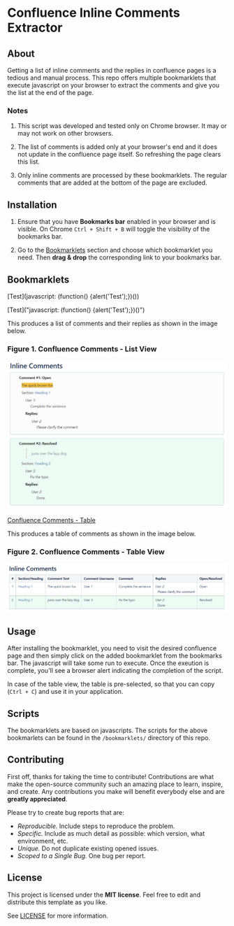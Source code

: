 # Confluence Inline Comments Extractor

## About

Getting a list of inline comments and the replies in confluence pages is a tedious and manual process. This repo offers multiple bookmarklets that execute javascript on your browser to extract the comments and give you the list at the end of the page.

### Notes

  1. This script was developed and tested only on Chrome browser. It may or may not work on other browsers.

  2. The list of comments is added only at your browser's end and it does not update in the confluence page itself. So refreshing the page clears this list.

  3. Only inline comments are processed by these bookmarklets. The regular comments that are added at the bottom of the page are excluded.

## Installation

1. Ensure that you have **Bookmarks bar** enabled in your browser and is visible. On Chrome `Ctrl + Shift + B` will toggle the visibility of the bookmarks bar.

2. Go to the [Bookmarklets](#bookmarklets) section and choose which bookmarklet you need. Then **drag & drop** the corresponding link to your bookmarks bar.

## Bookmarklets

[Test](javascript: (function() {alert('Test');})())

[Test]("javascript: (function() {alert('Test');})()")

   This produces a list of comments and their replies as shown in the image below.

   ### Figure 1. Confluence Comments - List View

   ![Figure 1](images/confluence_comments_list.png)

<a id="thelink" href="javascript: (function() {var a = document.querySelectorAll(&quot;.inline-comment-marker.valid, .comment-count-overlay&quot;);const output_xpath = '//*[@id=&quot;main&quot;]';const resolved_comments_view_btn_xpath = '//*[@id=&quot;view-resolved-comments&quot;]';const resolved_comments_close_btn_xpath = '//*[@id=&quot;resolved-dialog-close-button&quot;]';var i = 0;var output_div = document.createElement('div');var heading_span = document.createElement('span');var columns = [&quot;#&quot;, &quot;Section/Heading&quot;, &quot;Comment Text&quot;, &quot;Comment Username&quot;, &quot;Comment&quot;, &quot;Replies&quot;, &quot;Open/Resolved&quot;];var table_div_content = &quot;&quot;;heading_span.innerHTML = &quot;<h1>Inline Comments</h1>&quot;;output_div.appendChild(heading_span);var table_div = document.createElement('div');table_div.setAttribute('class', 'table-wrap');table_div_content = '<table class=&quot;relative-table wrapped confluenceTable ite-marked-table ite-real-table tablesorter tablesorter-default custom-ite-table stickyTableHeaders&quot; style=&quot;padding: 0px;&quot; role=&quot;grid&quot;><thead class=&quot;tableFloatingHeaderOriginal&quot;><tr ite-row-number=&quot;0&quot; role=&quot;row&quot; class=&quot;tablesorter-headerRow&quot;>';for (var j = 0; j < columns.length; j++) {table_div_content += '<th style=&quot;text-align: left;&quot; colspan=&quot;1&quot; class=&quot;confluenceTh tablesorter-header sortableHeader tablesorter-headerUnSorted custom-row&quot; ite-col-number=&quot;[i]&quot; data-column=&quot;[i]&quot; tabindex=&quot;0&quot; scope=&quot;col&quot; role=&quot;columnheader&quot; aria-disabled=&quot;false&quot; unselectable=&quot;off&quot; aria-sort=&quot;none&quot;><div class=&quot;tablesorter-header-inner&quot;>'.replace(/\[i\]/g, &quot;[&quot; + j + &quot;]&quot;);table_div_content += columns[j] + '</div></th>';}table_div_content += '</tr></thead><tbody aria-live=&quot;polite&quot; aria-relevant=&quot;all&quot; class=&quot;ui-sortable&quot;>';if (a.length <= 0) {alert(&quot;No confluence comments found in this page...&quot;);return;}function process_resolved_comments(output_div, table_div, table_div_content) {document.evaluate(resolved_comments_view_btn_xpath, document).iterateNext().click();setTimeout(function() {const resolved_comments_div_xpath = '//*[@id=&quot;ic-resolved-comment-dialog&quot;]/div/div[2]';const resolved_comments_username_xpath = '//*[@id=&quot;ic-resolved-comment-dialog&quot;]/div/div[2]/div[i]/div[1]/div[1]/a[2]';const resolved_comments_text_xpath = '//*[@id=&quot;ic-resolved-comment-dialog&quot;]/div/div[2]/div[i]/div[1]/div[2]/div/blockquote';const resolved_comments_comment_xpath = '//*[@id=&quot;ic-resolved-comment-dialog&quot;]/div/div[2]/div[i]/div[1]/div[2]/div/p';const resolved_comments_link_xpath = '//*[@id=&quot;ic-resolved-comment-dialog&quot;]/div/div[2]/div[i]/div[1]/div[3]/ul';const resolved_comments_reply_div_xpath = '//*[@id=&quot;ic-resolved-comment-dialog&quot;]/div/div[2]/div[i]/div[2]';const resolved_comments_reply_username_xpath = '//*[@id=&quot;ic-resolved-comment-dialog&quot;]/div/div[2]/div[i]/div[2]/div[j]/div[1]/a[2]';const resolved_comments_reply_text_xpath = '//*[@id=&quot;ic-resolved-comment-dialog&quot;]/div/div[2]/div[i]/div[2]/div[j]/div[2]/div';var resolved_comments_div = document.evaluate(resolved_comments_div_xpath, document).iterateNext();var resolved_comments_count = resolved_comments_div.children.length;var comment_count = i;for (i = 1; i <= resolved_comments_count; i++) {var username = document.evaluate(resolved_comments_username_xpath.replace(/\[i\]/g, &quot;[&quot; + i + &quot;]&quot;), document).iterateNext().textContent;var comment_text = document.evaluate(resolved_comments_text_xpath.replace(/\[i\]/g, &quot;[&quot; + i + &quot;]&quot;), document).iterateNext().innerHTML;var comment = document.evaluate(resolved_comments_comment_xpath.replace(/\[i\]/g, &quot;[&quot; + i + &quot;]&quot;), document).iterateNext().innerHTML;var comment_link = document.evaluate(resolved_comments_link_xpath.replace(/\[i\]/g, &quot;[&quot; + i + &quot;]&quot;), document).iterateNext().lastElementChild.lastElementChild.getElementsByTagName(&quot;a&quot;)[0].href;var reply_count = 0;var reply_count_div = document.evaluate(resolved_comments_reply_div_xpath.replace(/\[i\]/g, &quot;[&quot; + i + &quot;]&quot;), document).iterateNext();if (reply_count_div && reply_count_div.children) {reply_count = reply_count_div.children.length;}var reply_content = &quot;&quot;;if (reply_count > 1) {for (let j = 1; j <= reply_count; j++) {var reply_username = document.evaluate(resolved_comments_reply_username_xpath.replace(/\[i\]/g, &quot;[&quot; + i + &quot;]&quot;).replace(/\[j\]/g, &quot;[&quot; + j + &quot;]&quot;), document).iterateNext().textContent;var reply_comment = document.evaluate(resolved_comments_reply_text_xpath.replace(/\[i\]/g, &quot;[&quot; + i + &quot;]&quot;).replace(/\[j\]/g, &quot;[&quot; + j + &quot;]&quot;), document).iterateNext().innerHTML;if (j < reply_count) {reply_content += '<div style=&quot;margin-bottom:30px;&quot;><p style=&quot;font-style:italic;&quot;>' + reply_username + ':</p>';} else {reply_content += '<div><p style=&quot;font-style:italic;&quot;>' + reply_username + ':</p>';}reply_content += '<div style=&quot;margin-top:4px;&quot;>' + reply_comment + '</div></div>';}} else if (reply_count == 1) {var reply_username = document.evaluate(resolved_comments_reply_username_xpath.replace(/\[i\]/g, &quot;[&quot; + i + &quot;]&quot;).replace(/\[j\]/g, &quot;&quot;), document).iterateNext().textContent;var reply_comment = document.evaluate(resolved_comments_reply_text_xpath.replace(/\[i\]/g, &quot;[&quot; + i + &quot;]&quot;).replace(/\[j\]/g, &quot;&quot;), document).iterateNext().innerHTML;reply_content += '<div><p style=&quot;font-style:italic;&quot;>' + reply_username + ':</p>';reply_content += '<div style=&quot;margin-top:4px; margin-left:10px;&quot;>' + reply_comment + '</div></div>';}var j = 0;if (i == 1) {table_div_content += '<tr style=&quot;background-color:#ecfbf3; border-top-style:double;&quot; ite-row-number=&quot;' + j + '&quot; role=&quot;row&quot;>';} else {table_div_content += '<tr style=&quot;background-color:#ecfbf3;&quot; ite-row-number=&quot;' + j + '&quot; role=&quot;row&quot;>';}table_div_content += '<td style=&quot;text-align: left;&quot; colspan=&quot;1&quot; class=&quot;confluenceTd custom-row&quot; ite-col-number=&quot;' + j + '&quot; data-row-index=&quot;' + i + '&quot;>';table_div_content += (comment_count + 1) + '</td>';j++;table_div_content += '<td style=&quot;text-align: left;&quot; colspan=&quot;1&quot; class=&quot;confluenceTd custom-row&quot; ite-col-number=&quot;' + j + '&quot; data-row-index=&quot;' + i + '&quot;>';table_div_content += '<p><a style=&quot;cursor: pointer;&quot; onclick=&quot;window.open(\'' + comment_link + '\');&quot;>Click here to view this comment</a></p></td>';j++;table_div_content += '<td style=&quot;text-align: left;&quot; colspan=&quot;1&quot; class=&quot;confluenceTd custom-row&quot; ite-col-number=&quot;' + j + '&quot; data-row-index=&quot;' + i + '&quot;>';table_div_content += '<span>' + comment_text + '</span></td>';j++;table_div_content += '<td style=&quot;text-align: left;&quot; colspan=&quot;1&quot; class=&quot;confluenceTd custom-row&quot; ite-col-number=&quot;' + j + '&quot; data-row-index=&quot;' + i + '&quot;>';table_div_content += username + '</td>';j++;table_div_content += '<td style=&quot;text-align: left;&quot; colspan=&quot;1&quot; class=&quot;confluenceTd custom-row&quot; ite-col-number=&quot;' + j + '&quot; data-row-index=&quot;' + i + '&quot;>';table_div_content += comment + '</td>';j++;table_div_content += '<td style=&quot;text-align: left;&quot; colspan=&quot;1&quot; class=&quot;confluenceTd custom-row&quot; ite-col-number=&quot;' + j + '&quot; data-row-index=&quot;' + i + '&quot;>';table_div_content += reply_content + '</td>';j++;table_div_content += '<td style=&quot;text-align: left;&quot; colspan=&quot;1&quot; class=&quot;confluenceTd custom-row&quot; ite-col-number=&quot;' + j + '&quot; data-row-index=&quot;' + i + '&quot;>';table_div_content += 'Resolved' + '</td>';j++;table_div_content += '</tr>';comment_count++;}document.evaluate(resolved_comments_close_btn_xpath, document).iterateNext().click();table_div_content += '</tbody></table>';table_div.innerHTML = table_div_content;var output_div_elem = document.evaluate(output_xpath, document).iterateNext();output_div.appendChild(table_div);output_div_elem.appendChild(output_div);function selectElement(el) {var body = document.body,range, sel;if (document.createRange && window.getSelection) {range = document.createRange();sel = window.getSelection();sel.removeAllRanges();try {range.selectNodeContents(el);sel.addRange(range);} catch (e) {range.selectNode(el);sel.addRange(range);}} else if (body.createTextRange) {range = body.createTextRange();range.moveToElementText(el);range.select();}}selectElement(table_div);document.body.style.cursor = 'default';alert(&quot;Processed all inline comments !\n\nThe comments table has been added at the end of the page and is selected so that you can copy to clipboard !!&quot;);window.location.href = '#comments-section';}, 1000);}function process_open_comments(output_div, table_div, table_div_content) {a[i].click();setTimeout(function() {const username_xpath = '//*[@id=&quot;content&quot;]/div[9]/div/div[1]/div[3]/div[1]/a[2]';const comment_xpath = '//*[@id=&quot;content&quot;]/div[9]/div/div[1]/div[3]/div[2]/div';const reply_container_xpath = '//*[@id=&quot;content&quot;]/div[9]/div/div[2]/div';const reply_username_xpath = '//*[@id=&quot;content&quot;]/div[9]/div/div[2]/div/div[x]/div[1]/a[2]';const reply_comment_xpath = '//*[@id=&quot;content&quot;]/div[9]/div/div[2]/div/div[x]/div[2]/div';var username = document.evaluate(username_xpath, document).iterateNext().textContent;var comment = document.evaluate(comment_xpath, document).iterateNext().innerHTML;var reply_content = &quot;&quot;;var replies = document.evaluate(reply_container_xpath, document).iterateNext().children.length;if (replies > 1) {for (let j = 1; j <= replies; j++) {var reply_username = document.evaluate(reply_username_xpath.replace(&quot;[x]&quot;, &quot;[&quot; + j + &quot;]&quot;), document).iterateNext().textContent;var reply_comment = document.evaluate(reply_comment_xpath.replace(&quot;[x]&quot;, &quot;[&quot; + j + &quot;]&quot;), document).iterateNext().innerHTML;if (j < replies) {reply_content += '<div style=&quot;margin-bottom:30px;&quot;><p style=&quot;font-style:italic;&quot;>' + reply_username + ':</p>';} else {reply_content += '<div><p style=&quot;font-style:italic;&quot;>' + reply_username + ':</p>';}reply_content += '<div style=&quot;margin-top:4px; margin-left:10px;&quot;>' + reply_comment + '</div></div>';}} else if (replies == 1) {var reply_username = document.evaluate(reply_username_xpath.replace(&quot;[x]&quot;, &quot;[&quot; + 1 + &quot;]&quot;), document).iterateNext().textContent;var reply_comment = document.evaluate(reply_comment_xpath.replace(&quot;[x]&quot;, &quot;[&quot; + 1 + &quot;]&quot;), document).iterateNext().innerHTML;reply_content += '<div><p style=&quot;font-style:italic;&quot;>' + reply_username + ':</p>';reply_content += '<div style=&quot;margin-top:4px; margin-left:10px;&quot;>' + reply_comment + '</div></div>';}var exit = false;var elem = a[i];var text = &quot;&quot;;do {if (elem.previousElementSibling) {text += elem.previousElementSibling.tagName + &quot; > &quot;;if (elem.previousElementSibling.tagName.toUpperCase().startsWith(&quot;H&quot;)) {elem = elem.previousElementSibling;exit = true;} else {elem = elem.previousElementSibling;}} else {elem = elem.parentElement;}} while (!exit);var j = 0;table_div_content += '<tr ite-row-number=&quot;' + j + '&quot; role=&quot;row&quot;>';table_div_content += '<td style=&quot;text-align: left;&quot; colspan=&quot;1&quot; class=&quot;confluenceTd custom-row&quot; ite-col-number=&quot;' + j + '&quot; data-row-index=&quot;' + i + '&quot;>';table_div_content += (i + 1) + '</td>';j++;table_div_content += '<td style=&quot;text-align: left;&quot; colspan=&quot;1&quot; class=&quot;confluenceTd custom-row&quot; ite-col-number=&quot;' + j + '&quot; data-row-index=&quot;' + i + '&quot;>';table_div_content += '<a href=&quot;#' + elem.id + '&quot;>' + elem.innerHTML + '</a></td>';j++;table_div_content += '<td style=&quot;text-align: left;&quot; colspan=&quot;1&quot; class=&quot;confluenceTd custom-row&quot; ite-col-number=&quot;' + j + '&quot; data-row-index=&quot;' + i + '&quot;>';table_div_content += '<span>' + a[i].innerHTML + '</span></td>';j++;table_div_content += '<td style=&quot;text-align: left;&quot; colspan=&quot;1&quot; class=&quot;confluenceTd custom-row&quot; ite-col-number=&quot;' + j + '&quot; data-row-index=&quot;' + i + '&quot;>';table_div_content += username + '</td>';j++;table_div_content += '<td style=&quot;text-align: left;&quot; colspan=&quot;1&quot; class=&quot;confluenceTd custom-row&quot; ite-col-number=&quot;' + j + '&quot; data-row-index=&quot;' + i + '&quot;>';table_div_content += comment + '</td>';j++;table_div_content += '<td style=&quot;text-align: left;&quot; colspan=&quot;1&quot; class=&quot;confluenceTd custom-row&quot; ite-col-number=&quot;' + j + '&quot; data-row-index=&quot;' + i + '&quot;>';table_div_content += reply_content + '</td>';j++;table_div_content += '<td style=&quot;text-align: left;&quot; colspan=&quot;1&quot; class=&quot;confluenceTd custom-row&quot; ite-col-number=&quot;' + j + '&quot; data-row-index=&quot;' + i + '&quot;>';table_div_content += 'Open' + '</td>';j++;table_div_content += '</tr>';i++;if (i < a.length) {setTimeout(process_open_comments, 500, output_div, table_div, table_div_content);} else {try {process_resolved_comments(output_div, table_div, table_div_content);} catch (e) {document.body.style.cursor = 'default';console.error(e);document.evaluate(resolved_comments_close_btn_xpath, document).iterateNext().click();alert(&quot;Processing failed !!!\n\n Please check browser's console for details...&quot;);}}}, 500);}try {document.body.style.cursor = 'progress';process_open_comments(output_div, table_div, table_div_content);} catch (e) {document.body.style.cursor = 'default';console.error(e);alert(&quot;Processing failed !!!\n\n Please check browser's console for details...&quot;);}})()">Confluence Comments - Table</a>

   This produces a table of comments as shown in the image below.

   ### Figure 2. Confluence Comments - Table View

   ![Figure 2](images/confluence_comments_table.png)

## Usage

After installing the bookmarklet, you need to visit the desired confluence page and then simply click on the added bookmarklet from the bookmarks bar. The javascript will take some run to execute. Once the exeution is complete, you'll see a browser alert indicating the completion of the script.

In case of the table view, the table is pre-selected, so that you can copy (`Ctrl + C`) and use it in your application.

## Scripts

The bookmarklets are based on javascripts. The scripts for the above bookmarlets can be found in the `/bookmarklets/` directory of this repo. 

## Contributing

First off, thanks for taking the time to contribute! Contributions are what make the open-source community such an amazing place to learn, inspire, and create. Any contributions you make will benefit everybody else and are **greatly appreciated**.

Please try to create bug reports that are:

- _Reproducible._ Include steps to reproduce the problem.
- _Specific._ Include as much detail as possible: which version, what environment, etc.
- _Unique._ Do not duplicate existing opened issues.
- _Scoped to a Single Bug._ One bug per report.

## License

This project is licensed under the **MIT license**. Feel free to edit and distribute this template as you like.

See [LICENSE](LICENSE) for more information.
